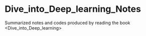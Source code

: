 # Dive_into_Deep_learning_Notes
Summarized notes and codes produced by reading the book &lt;Dive_into_Deep_learning>
